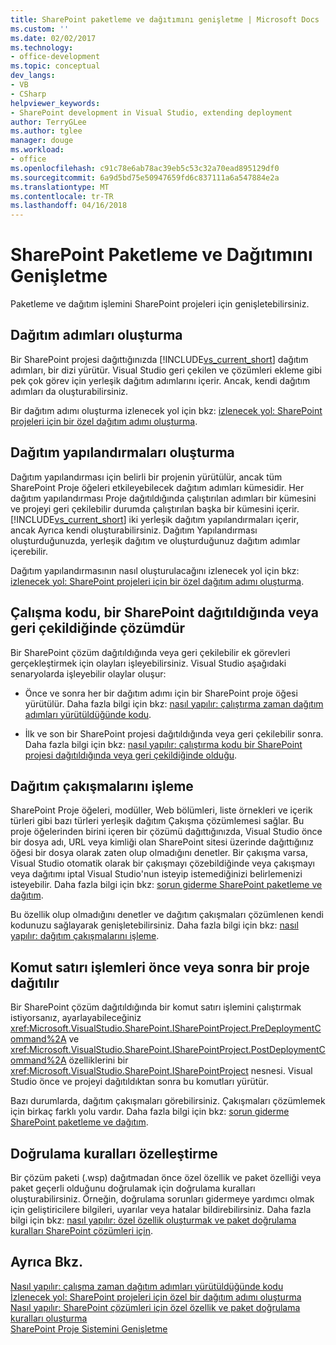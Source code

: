 ```yaml
---
title: SharePoint paketleme ve dağıtımını genişletme | Microsoft Docs
ms.custom: ''
ms.date: 02/02/2017
ms.technology:
- office-development
ms.topic: conceptual
dev_langs:
- VB
- CSharp
helpviewer_keywords:
- SharePoint development in Visual Studio, extending deployment
author: TerryGLee
ms.author: tglee
manager: douge
ms.workload:
- office
ms.openlocfilehash: c91c78e6ab78ac39eb5c53c32a70ead895129df0
ms.sourcegitcommit: 6a9d5bd75e50947659fd6c837111a6a547884e2a
ms.translationtype: MT
ms.contentlocale: tr-TR
ms.lasthandoff: 04/16/2018
---
```

# <a name="extending-sharepoint-packaging-and-deployment"></a>SharePoint Paketleme ve Dağıtımını Genişletme
  Paketleme ve dağıtım işlemini SharePoint projeleri için genişletebilirsiniz.
  
##  <a name="creating-deployment-steps"></a>Dağıtım adımları oluşturma  
 Bir SharePoint projesi dağıttığınızda [!INCLUDE[vs_current_short](../sharepoint/includes/vs-current-short-md.md)] dağıtım adımları, bir dizi yürütür. Visual Studio geri çekilen ve çözümleri ekleme gibi pek çok görev için yerleşik dağıtım adımlarını içerir. Ancak, kendi dağıtım adımları da oluşturabilirsiniz.  
  
 Bir dağıtım adımı oluşturma izlenecek yol için bkz: [izlenecek yol: SharePoint projeleri için bir özel dağıtım adımı oluşturma](../sharepoint/walkthrough-creating-a-custom-deployment-step-for-sharepoint-projects.md).  
  
##  <a name="creating-deployment-configurations"></a>Dağıtım yapılandırmaları oluşturma  
 Dağıtım yapılandırması için belirli bir projenin yürütülür, ancak tüm SharePoint Proje öğeleri etkileyebilecek dağıtım adımları kümesidir. Her dağıtım yapılandırması Proje dağıtıldığında çalıştırılan adımları bir kümesini ve projeyi geri çekilebilir durumda çalıştırılan başka bir kümesini içerir. [!INCLUDE[vs_current_short](../sharepoint/includes/vs-current-short-md.md)] iki yerleşik dağıtım yapılandırmaları içerir, ancak Ayrıca kendi oluşturabilirsiniz. Dağıtım Yapılandırması oluşturduğunuzda, yerleşik dağıtım ve oluşturduğunuz dağıtım adımlar içerebilir.  
  
 Dağıtım yapılandırmasının nasıl oluşturulacağını izlenecek yol için bkz: [izlenecek yol: SharePoint projeleri için bir özel dağıtım adımı oluşturma](../sharepoint/walkthrough-creating-a-custom-deployment-step-for-sharepoint-projects.md).  
  
##  <a name="run-code-when-a-sharepoint-solution-is-deployed-or-retracted"></a>Çalışma kodu, bir SharePoint dağıtıldığında veya geri çekildiğinde çözümdür  
 Bir SharePoint çözüm dağıtıldığında veya geri çekilebilir ek görevleri gerçekleştirmek için olayları işleyebilirsiniz. Visual Studio aşağıdaki senaryolarda işleyebilir olaylar oluşur:  
  
-   Önce ve sonra her bir dağıtım adımı için bir SharePoint proje öğesi yürütülür. Daha fazla bilgi için bkz: [nasıl yapılır: çalıştırma zaman dağıtım adımları yürütüldüğünde kodu](../sharepoint/how-to-run-code-when-deployment-steps-are-executed.md).  
  
-   İlk ve son bir SharePoint projesi dağıtıldığında veya geri çekilebilir sonra. Daha fazla bilgi için bkz: [nasıl yapılır: çalıştırma kodu bir SharePoint projesi dağıtıldığında veya geri çekildiğinde olduğu](../sharepoint/how-to-run-code-when-a-sharepoint-project-is-deployed-or-retracted.md).  
  
##  <a name="handling-deployment-conflicts"></a>Dağıtım çakışmalarını işleme  
 SharePoint Proje öğeleri, modüller, Web bölümleri, liste örnekleri ve içerik türleri gibi bazı türleri yerleşik dağıtım Çakışma çözümlemesi sağlar. Bu proje öğelerinden birini içeren bir çözümü dağıttığınızda, Visual Studio önce bir dosya adı, URL veya kimliği olan SharePoint sitesi üzerinde dağıttığınız öğesi bir dosya olarak zaten olup olmadığını denetler. Bir çakışma varsa, Visual Studio otomatik olarak bir çakışmayı çözebildiğinde veya çakışmayı veya dağıtımı iptal Visual Studio'nun isteyip istemediğinizi belirlemenizi isteyebilir. Daha fazla bilgi için bkz: [sorun giderme SharePoint paketleme ve dağıtım](../sharepoint/troubleshooting-sharepoint-packaging-and-deployment.md).  
  
 Bu özellik olup olmadığını denetler ve dağıtım çakışmaları çözümlenen kendi kodunuzu sağlayarak genişletebilirsiniz. Daha fazla bilgi için bkz: [nasıl yapılır: dağıtım çakışmalarını işleme](../sharepoint/how-to-handle-deployment-conflicts.md).  
  
##  <a name="run-command-line-operations-before-or-after-a-project-is-deployed"></a>Komut satırı işlemleri önce veya sonra bir proje dağıtılır  
 Bir SharePoint çözüm dağıtıldığında bir komut satırı işlemini çalıştırmak istiyorsanız, ayarlayabileceğiniz <xref:Microsoft.VisualStudio.SharePoint.ISharePointProject.PreDeploymentCommand%2A> ve <xref:Microsoft.VisualStudio.SharePoint.ISharePointProject.PostDeploymentCommand%2A> özelliklerini bir <xref:Microsoft.VisualStudio.SharePoint.ISharePointProject> nesnesi. Visual Studio önce ve projeyi dağıtıldıktan sonra bu komutları yürütür.  
  
 Bazı durumlarda, dağıtım çakışmaları görebilirsiniz. Çakışmaları çözümlemek için birkaç farklı yolu vardır. Daha fazla bilgi için bkz: [sorun giderme SharePoint paketleme ve dağıtım](../sharepoint/troubleshooting-sharepoint-packaging-and-deployment.md).  
  
##  <a name="customizing-validation-rules"></a>Doğrulama kuralları özelleştirme  
 Bir çözüm paketi (.wsp) dağıtmadan önce özel özellik ve paket özelliği veya paket geçerli olduğunu doğrulamak için doğrulama kuralları oluşturabilirsiniz. Örneğin, doğrulama sorunları gidermeye yardımcı olmak için geliştiricilere bilgileri, uyarılar veya hatalar bildirebilirsiniz. Daha fazla bilgi için bkz: [nasıl yapılır: özel özellik oluşturmak ve paket doğrulama kuralları SharePoint çözümleri için](../sharepoint/how-to-create-custom-feature-and-package-validation-rules-for-sharepoint-solutions.md).  
  
## <a name="see-also"></a>Ayrıca Bkz.  
 [Nasıl yapılır: çalışma zaman dağıtım adımları yürütüldüğünde kodu](../sharepoint/how-to-run-code-when-deployment-steps-are-executed.md)   
 [İzlenecek yol: SharePoint projeleri için özel bir dağıtım adımı oluşturma](../sharepoint/walkthrough-creating-a-custom-deployment-step-for-sharepoint-projects.md)   
 [Nasıl yapılır: SharePoint çözümleri için özel özellik ve paket doğrulama kuralları oluşturma](../sharepoint/how-to-create-custom-feature-and-package-validation-rules-for-sharepoint-solutions.md)   
 [SharePoint Proje Sistemini Genişletme](../sharepoint/extending-the-sharepoint-project-system.md)  
  
  
